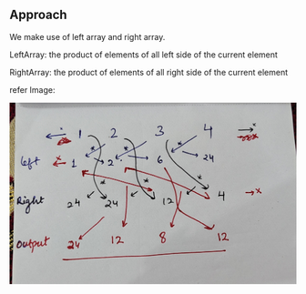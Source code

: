 ## Approach

We make use of left array and right array.</br>

LeftArray: the product of elements of all left side of the current element

RightArray: the product of elements of all right side of the current element

refer Image: <br/>

![Javatpoint](/images/IMG-20230922-WA0000.jpeg)
